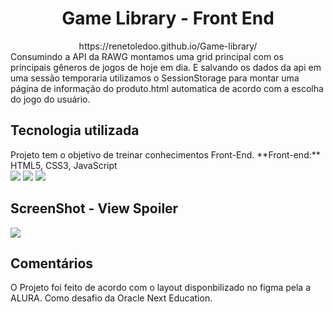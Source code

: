 <div align="center">
<h1> Game Library - Front End </h1>
https://renetoledoo.github.io/Game-library/
</div>
Consumindo a API da RAWG montamos uma grid principal com os principais gêneros de jogos de hoje em dia. E salvando os dados da api em uma sessão temporaria utilizamos o SessionStorage para montar uma página de informação do produto.html automatica de acordo com a escolha do jogo do usuário.


<h2>Tecnologia utilizada </h2>
<div display="flex">
Projeto tem o objetivo de treinar conhecimentos Front-End.
**Front-end:** HTML5, CSS3, JavaScript <br>
<img src="https://img.shields.io/badge/html5-%23E34F26.svg?style=for-the-badge&logo=html5&logoColor=white"/>
<img src="https://img.shields.io/badge/css3-%231572B6.svg?style=for-the-badge&logo=css3&logoColor=white"/>
<img src="https://img.shields.io/badge/javascript-%23323330.svg?style=for-the-badge&logo=javascript&logoColor=%23F7DF1E">
</div>

<h2>ScreenShot - View Spoiler</h2>

<img src="https://i.imgur.com/BTdZiS6.png">

<h2> Comentários </h2>

O Projeto foi feito de acordo com o layout disponbilizado no figma pela a ALURA. Como desafio da Oracle Next Education. 

